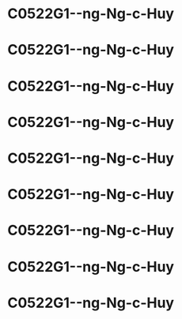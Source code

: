 # C0522G1--ng-Ng-c-Huy
# C0522G1--ng-Ng-c-Huy
# C0522G1--ng-Ng-c-Huy
# C0522G1--ng-Ng-c-Huy
# C0522G1--ng-Ng-c-Huy
# C0522G1--ng-Ng-c-Huy
# C0522G1--ng-Ng-c-Huy
# C0522G1--ng-Ng-c-Huy
# C0522G1--ng-Ng-c-Huy
